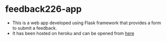 # feedback226-app
- This is a web app developed using Flask framework that provides a form to submit a feedback.
- It has been hosted on heroku and can be opened from [here](https://feedback226-app.herokuapp.com/)
